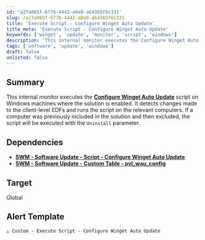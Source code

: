 ```yaml
---
id: 'a2fa065f-6f76-4442-a0e0-a64365f6c331'
slug: /a2fa065f-6f76-4442-a0e0-a64365f6c331
title: 'Execute Script - Configure Winget Auto Update'
title_meta: 'Execute Script - Configure Winget Auto Update'
keywords: ['winget', 'update', 'monitor', 'script', 'windows']
description: 'This internal monitor executes the Configure Winget Auto Update script on Windows machines where the solution is enabled. It detects changes made to the client-level EDFs and runs the script on the relevant computers. If a computer was previously included in the solution and then excluded, the script will be executed with the Uninstall parameter.'
tags: ['software', 'update', 'windows']
draft: false
unlisted: false
---
```


## Summary

This internal monitor executes the **[Configure Winget Auto Update](/docs/1e0c72c6-b9aa-454a-8643-ac7c7e1e7d55)** script on Windows machines where the solution is enabled. It detects changes made to the client-level EDFs and runs the script on the relevant computers. If a computer was previously included in the solution and then excluded, the script will be executed with the `Uninstall` parameter.

## Dependencies

- **[SWM - Software Update - Script - Configure Winget Auto Update](/docs/1e0c72c6-b9aa-454a-8643-ac7c7e1e7d55)**
- **[SWM - Software Update - Custom Table - pvl_wau_config](/docs/be117f3c-0af2-4edb-8fcc-06da1a4db062)**

## Target

Global

## Alert Template

`△ Custom - Execute Script - Configure Winget Auto Update`